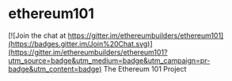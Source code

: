 # ethereum101

[![Join the chat at https://gitter.im/ethereumbuilders/ethereum101](https://badges.gitter.im/Join%20Chat.svg)](https://gitter.im/ethereumbuilders/ethereum101?utm_source=badge&utm_medium=badge&utm_campaign=pr-badge&utm_content=badge)
The Ethereum 101 Project
